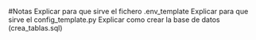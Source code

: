 #Notas
Explicar para que sirve el fichero .env_template
Explicar para que sirve el config_template.py
Explicar como crear la base de datos (crea_tablas.sql)